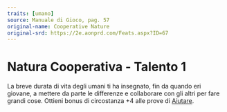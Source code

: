 ```yaml
---
traits: [umano]
source: Manuale di Gioco, pag. 57
original-name: Cooperative Nature
original-srd: https://2e.aonprd.com/Feats.aspx?ID=67
---
```


# Natura Cooperativa - Talento 1

La breve durata di vita degli umani ti ha insegnato, fin da quando eri giovane,
a mettere da parte le differenze e collaborare con gli altri per fare grandi
cose. Ottieni bonus di circostanza +4 alle prove di
[Aiutare](/azioni/base/aiutare).
